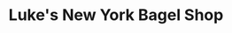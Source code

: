 ---
title: "Luke's New York Bagel Shop"
url: /gainesville/lukes-new-york-bagel-shop/
shop: Bäckerei
---